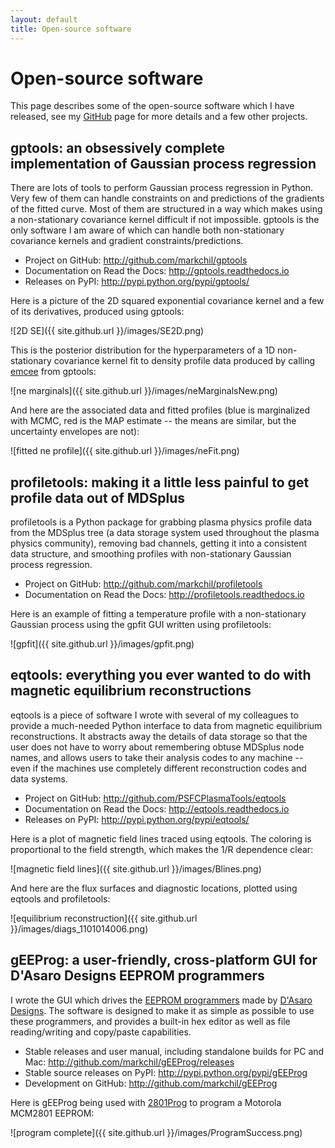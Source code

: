 ```yaml
---
layout: default
title: Open-source software
---
```


# Open-source software

This page describes some of the open-source software which I have released, see my [GitHub](http://github.com/markchil) page for more details and a few other projects.

## gptools: an obsessively complete implementation of Gaussian process regression
There are lots of tools to perform Gaussian process regression in Python. Very few of them can handle constraints on and predictions of the gradients of the fitted curve. Most of them are structured in a way which makes using a non-stationary covariance kernel difficult if not impossible. gptools is the only software I am aware of which can handle both non-stationary covariance kernels and gradient constraints/predictions.

* Project on GitHub: <http://github.com/markchil/gptools>
* Documentation on Read the Docs: <http://gptools.readthedocs.io>
* Releases on PyPI: <http://pypi.python.org/pypi/gptools/>

Here is a picture of the 2D squared exponential covariance kernel and a few of its derivatives, produced using gptools:

![2D SE]({{ site.github.url }}/images/SE2D.png)

This is the posterior distribution for the hyperparameters of a 1D non-stationary covariance kernel fit to density profile data produced by calling [emcee](http://dan.iel.fm/emcee/) from gptools:

![ne marginals]({{ site.github.url }}/images/neMarginalsNew.png)

And here are the associated data and fitted profiles (blue is marginalized with MCMC, red is the MAP estimate -- the means are similar, but the uncertainty envelopes are not):

![fitted ne profile]({{ site.github.url }}/images/neFit.png)

## profiletools: making it a little less painful to get profile data out of MDSplus
profiletools is a Python package for grabbing plasma physics profile data from the MDSplus tree (a data storage system used throughout the plasma physics community), removing bad channels, getting it into a consistent data structure, and smoothing profiles with non-stationary Gaussian process regression.

* Project on GitHub: <http://github.com/markchil/profiletools>
* Documentation on Read the Docs: <http://profiletools.readthedocs.io>

Here is an example of fitting a temperature profile with a non-stationary Gaussian process using the gpfit GUI written using profiletools:

![gpfit]({{ site.github.url }}/images/gpfit.png)

## eqtools: everything you ever wanted to do with magnetic equilibrium reconstructions
eqtools is a piece of software I wrote with several of my colleagues to provide a much-needed Python interface to data from magnetic equilibrium reconstructions. It abstracts away the details of data storage so that the user does not have to worry about remembering obtuse MDSplus node names, and allows users to take their analysis codes to any machine -- even if the machines use completely different reconstruction codes and data systems.

* Project on GitHub: <http://github.com/PSFCPlasmaTools/eqtools>
* Documentation on Read the Docs: <http://eqtools.readthedocs.io>
* Releases on PyPI: <http://pypi.python.org/pypi/eqtools/>

Here is a plot of magnetic field lines traced using eqtools. The coloring is proportional to the field strength, which makes the 1/R dependence clear:

![magnetic field lines]({{ site.github.url }}/images/Blines.png)

And here are the flux surfaces and diagnostic locations, plotted using eqtools and profiletools:

![equilibrium reconstruction]({{ site.github.url }}/images/diags_1101014006.png)

## gEEProg: a user-friendly, cross-platform GUI for D'Asaro Designs EEPROM programmers
I wrote the GUI which drives the [EEPROM programmers](http://www.dasarodesigns.com/product-category/rom/) made by [D'Asaro Designs](http://www.dasarodesigns.com/). The software is designed to make it as simple as possible to use these programmers, and provides a built-in hex editor as well as file reading/writing and copy/paste capabilities.

* Stable releases and user manual, including standalone builds for PC and Mac: <http://github.com/markchil/gEEProg/releases>
* Stable source releases on PyPI: <http://pypi.python.org/pypi/gEEProg>
* Development on GitHub: <http://github.com/markchil/gEEProg>

Here is gEEProg being used with [2801Prog](http://www.dasarodesigns.com/product/2801prog-mcm2801-eeprom-programmer/) to program a Motorola MCM2801 EEPROM:

![program complete]({{ site.github.url }}/images/ProgramSuccess.png)
